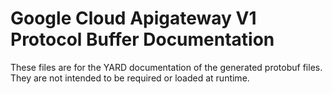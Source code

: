 # Google Cloud Apigateway V1 Protocol Buffer Documentation

These files are for the YARD documentation of the generated protobuf files.
They are not intended to be required or loaded at runtime.
